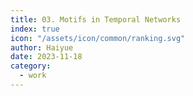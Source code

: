 ```yaml
---
title: 03. Motifs in Temporal Networks
index: true
icon: "/assets/icon/common/ranking.svg"
author: Haiyue
date: 2023-11-18
category:
  - work
---
```


